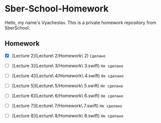 # Sber-School-Homework

Hello, my name's Vyacheslav. This is a private homework repository from SberSchool.

## Homework

- [x] [Lecture 2](Lecture\ 2/Homework\ 2) `Сделано`
- [ ] [Lecture 3](Lecture\ 3/Homework\ 3.swift) `Не сделано`
- [ ] [Lecture 4](Lecture\ 4/Homework\ 4.swift) `Не сделано`
- [ ] [Lecture 5](Lecture\ 5/Homework\ 5.swift) `Не сделано`
- [ ] [Lecture 6](Lecture\ 6/Homework\ 6.swift) `Не сделано`
- [ ] [Lecture 7](Lecture\ 7/Homework\ 7.swift) `Не сделано`
- [ ] [Lecture 8](Lecture\ 8/Homework\ 8.swift) `Не сделано`

